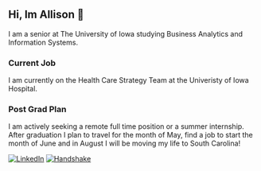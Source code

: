 ## Hi, Im Allison 👋

I am a senior at The University of Iowa studying Business Analytics and Information Systems.

### Current Job

I am currently on the Health Care Strategy Team at the Univeristy of Iowa Hospital.

### Post Grad Plan

I am actively seeking a remote full time position or a summer internship. After graduation I plan to travel for the month of May, find a job to start the month of June and in August I will be moving my life to South Carolina! 

[![LinkedIn](https://img.shields.io/badge/LinkedIn-Connect-blue?style=for-the-badge&logo=linkedin)](https://www.linkedin.com/in/allison-elmore/)
[![Handshake](https://img.shields.io/badge/Handshake-Profile-blue?style=for-the-badge)](https://app.joinhandshake.com/profiles/nxuk8u)

<!--
**amelmore14/amelmore14** is a ✨ _special_ ✨ repository because its `README.md` (this file) appears on your GitHub profile.

Here are some ideas to get you started:

- 🔭 I’m currently working on ...
- 🌱 I’m currently learning ...
- 👯 I’m looking to collaborate on ...
- 🤔 I’m looking for help with ...
- 💬 Ask me about ...
- 📫 How to reach me: ...
- 😄 Pronouns: ...
- ⚡ Fun fact: ...
-->
